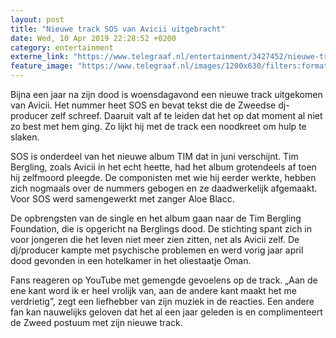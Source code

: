 ```yaml
---
layout: post
title: "Nieuwe track SOS van Avicii uitgebracht"
date: Wed, 10 Apr 2019 22:28:52 +0200
category: entertainment
externe_link: "https://www.telegraaf.nl/entertainment/3427452/nieuwe-track-sos-van-avicii-uitgebracht"
feature_image: "https://www.telegraaf.nl/images/1200x630/filters:format(jpeg):quality(80)/cdn-kiosk-api.telegraaf.nl/48d151c4-5bcf-11e9-9a52-0218eaf05005.jpg"
---
```


<p class="intro">Bijna een jaar na zijn dood is woensdagavond een nieuwe track uitgekomen van Avicii. Het nummer heet SOS en bevat tekst die de Zweedse dj-producer zelf schreef. Daaruit valt af te leiden dat het op dat moment al niet zo best met hem ging. Zo lijkt hij met de track een noodkreet om hulp te slaken.</p> <p>SOS is onderdeel van het nieuwe album TIM dat in juni verschijnt. Tim Bergling, zoals Avicii in het echt heette, had het album grotendeels af toen hij zelfmoord pleegde. De componisten met wie hij eerder werkte, hebben zich nogmaals over de nummers gebogen en ze daadwerkelijk afgemaakt. Voor SOS werd samengewerkt met zanger Aloe Blacc.</p><p>De opbrengsten van de single en het album gaan naar de Tim Bergling Foundation, die is opgericht na Berglings dood. De stichting spant zich in voor jongeren die het leven niet meer zien zitten, net als Avicii zelf. De dj/producer kampte met psychische problemen en werd vorig jaar april dood gevonden in een hotelkamer in het oliestaatje Oman.</p><p>Fans reageren op YouTube met gemengde gevoelens op de track. „Aan de ene kant word ik er heel vrolijk van, aan de andere kant maakt het me verdrietig”, zegt een liefhebber van zijn muziek in de reacties. Een andere fan kan nauwelijks geloven dat het al een jaar geleden is en complimenteert de Zweed postuum met zijn nieuwe track.</p>
